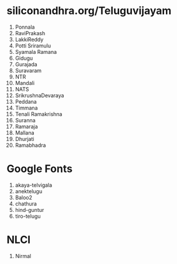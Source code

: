 # siliconandhra.org/Teluguvijayam

1. Ponnala
2. RaviPrakash
3. LakkiReddy
4. Potti Sriramulu
5. Syamala Ramana
6. Gidugu
7. Gurajada
8. Suravaram
9. NTR
10. Mandali
11. NATS
12. SrikrushnaDevaraya
13. Peddana
14. Timmana
15. Tenali Ramakrishna
16. Suranna
17. Ramaraja
18. Mallana
19. Dhurjati
20. Ramabhadra

# Google Fonts

1. akaya-telvigala
2. anektelugu
3. Baloo2
4. chathura
5. hind-guntur
6. tiro-telugu

# NLCI

1. Nirmal
